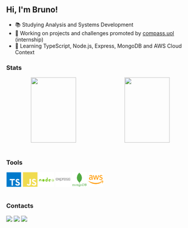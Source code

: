 ## Hi, I'm Bruno!

- 📚 Studying Analysis and Systems Development
- 🔭 Working on projects and challenges promoted by [compass.uol](https://compass.uol) (internship)
- 🌱 Learning TypeScript, Node.js, Express, MongoDB and AWS Cloud Context

<div>
  <h3>Stats</h3>
  <div align="center" >
    <img width="49%" height="175px" src="https://github.com/brunolpsousa/brunolpsousa/raw/resource/grs/stats.svg" />
    <img width="49%" height="175px" src="https://github.com/brunolpsousa/brunolpsousa/raw/resource/grs/langs.svg" />
  </div>
</div>

<div style="display: inline_block"><br>
  <h3>Tools</h3>
  <img align="center" alt="TypeScript" height="40" width="40" src="https://raw.githubusercontent.com/devicons/devicon/master/icons/typescript/typescript-plain.svg"/>
  <img align="center" alt="JavaScript" height="40" width="40" src="https://raw.githubusercontent.com/devicons/devicon/master/icons/javascript/javascript-plain.svg">
  <img align="center" alt="Node.js" height="40" width="40" src="https://raw.githubusercontent.com/devicons/devicon/master/icons/nodejs/nodejs-plain-wordmark.svg">
  <img align="center" alt="Express" height="40" width="40" src="https://raw.githubusercontent.com/devicons/devicon/master/icons/express/express-original-wordmark.svg">
  <img align="center" alt="MongoDB" height="40" width="40" src="https://raw.githubusercontent.com/devicons/devicon/master/icons/mongodb/mongodb-plain-wordmark.svg">
  <img align="center" alt="Amazon Web Services" height="40" width="40" src="https://raw.githubusercontent.com/devicons/devicon/master/icons/amazonwebservices/amazonwebservices-plain-wordmark.svg">
</div>

<div><br>
  <h3>Contacts</h3>
  <a href="https://brunolpsousa.vercel.app" target="_blank"><img src="https://img.shields.io/badge/website-%25?style=for-the-badge&logo=vercel&logoColor=white&color=black" target="_blank"></a>
  <a href="mailto:brunolpsousa@gmail.com"><img src="https://img.shields.io/badge/-Mail-%23333?style=for-the-badge&logo=gmail&logoColor=white" target="_blank"></a>
  <a href="https://www.linkedin.com/in/brunolpsousa" target="_blank"><img src="https://img.shields.io/badge/-LinkedIn-%230077B5?style=for-the-badge&logo=linkedin&logoColor=white" target="_blank"></a>
</div>

<!--
**brunolpsousa/brunolpsousa** is a ✨ _special_ ✨ repository because its `README.md` (this file) appears on your GitHub profile.

Here are some ideas to get you started:

- 📫 How to reach me: [brunolpsousa@gmail.com](mailto:brunolpsousa@gmail.com)
- 🔭 I’m currently working on ...
- 🌱 I’m currently learning ...
- 👯 I’m looking to collaborate on ...
- 🤔 I’m looking for help with ...
- 💬 Ask me about ...
- 📫 How to reach me: ...
- 😄 Pronouns: ...
- ⚡ Fun fact: ...
-->

